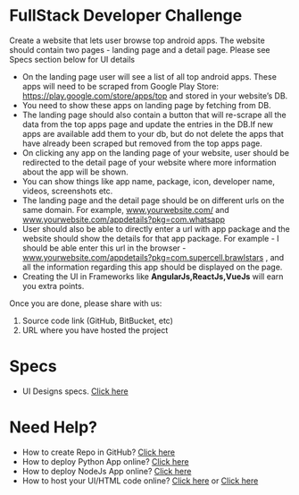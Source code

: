 # FullStack Developer Challenge

Create a website that lets user browse top android apps. The website should contain
two pages - landing page and a detail page. Please see Specs section below for UI details

* On the landing page user will see a list of all top android apps. These apps will need to be scraped from Google Play Store: https://play.google.com/store/apps/top and stored in your website’s DB.
* You need to show these apps on landing page by fetching from DB.
* The landing page should also contain a button that will re-scrape all the data from the top apps page and update the entries in the DB.If new apps are available add them to your db, but do not delete the apps that have already been scraped but removed from the top apps page.
* On clicking any app on the landing page of your website, user should be redirected to the detail page of your website where more information about the app will be shown.
* You can show things like app name, package, icon, developer name, videos, screenshots etc.
* The landing page and the detail page should be on different urls on the same domain. For example, www.yourwebsite.com/ and www.yourwebsite.com/appdetails?pkg=com.whatsapp
* User should also be able to directly enter a url with app package and the website should show the details for that app package. For example - I should be able enter this url in the browser - www.yourwebsite.com/appdetails?pkg=com.supercell.brawlstars , and all the information regarding this app should be displayed on the page.
* Creating the UI in Frameworks like **AngularJs,ReactJs,VueJs** will earn you extra points.


Once you are done, please share with us:
1. Source code link (GitHub, BitBucket, etc)
2. URL where you have hosted the project

# Specs

* UI Designs specs. [Click here](https://www.figma.com/file/Sy6FoaQg8HSDUUepRPRUGs/Full-Stack?node-id=0%3A60)

# Need Help?

* How to create Repo in GitHub? [Click here](https://guides.github.com/activities/hello-world/) 
* How to deploy Python App online? [Click here](https://devcenter.heroku.com/articles/getting-started-with-python)
* How to deploy NodeJs App online? [Click here]( https://devcenter.heroku.com/articles/getting-started-with-nodejs)
* How to host your UI/HTML code online? [Click here](https://gist.github.com/TylerFisher/6127328) or [Click here](https://pages.github.com/)
